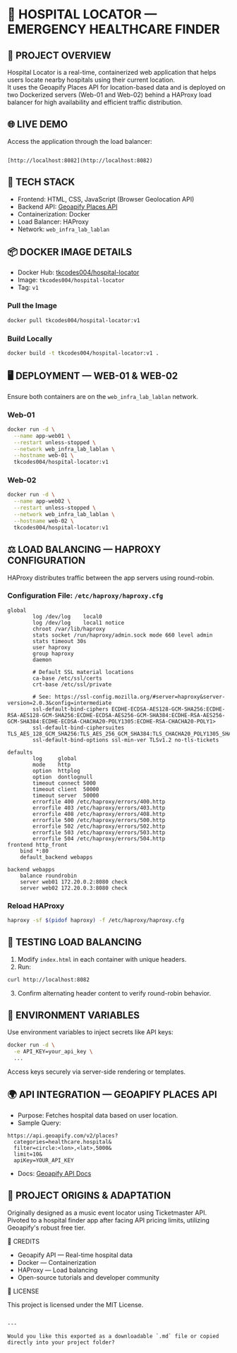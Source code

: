 
# 🏥 HOSPITAL LOCATOR — EMERGENCY HEALTHCARE FINDER

## 📍 PROJECT OVERVIEW

Hospital Locator is a real-time, containerized web application that helps users locate nearby hospitals using their current location.  
It uses the Geoapify Places API for location-based data and is deployed on two Dockerized servers (Web-01 and Web-02) behind a HAProxy load balancer for high availability and efficient traffic distribution.

## 🌐 LIVE DEMO

Access the application through the load balancer:

```

[http://localhost:8082](http://localhost:8082)

````

## 🧱 TECH STACK

- Frontend: HTML, CSS, JavaScript (Browser Geolocation API)
- Backend API: [Geoapify Places API](https://apidocs.geoapify.com/)
- Containerization: Docker
- Load Balancer: HAProxy
- Network: `web_infra_lab_lablan`

## 📦 DOCKER IMAGE DETAILS

- Docker Hub: [tkcodes004/hospital-locator](https://hub.docker.com/repositories/tkcodes004)
- Image: `tkcodes004/hospital-locator`
- Tag: `v1`

### Pull the Image

```bash
docker pull tkcodes004/hospital-locator:v1
````

### Build Locally

```bash
docker build -t tkcodes004/hospital-locator:v1 .
```

## 🖥️ DEPLOYMENT — WEB-01 & WEB-02

Ensure both containers are on the `web_infra_lab_lablan` network.

### Web-01

```bash
docker run -d \
  --name app-web01 \
  --restart unless-stopped \
  --network web_infra_lab_lablan \
  --hostname web-01 \
  tkcodes004/hospital-locator:v1
```

### Web-02

```bash
docker run -d \
  --name app-web02 \
  --restart unless-stopped \
  --network web_infra_lab_lablan \
  --hostname web-02 \
  tkcodes004/hospital-locator:v1
```

## ⚖️ LOAD BALANCING — HAPROXY CONFIGURATION

HAProxy distributes traffic between the app servers using round-robin.

### Configuration File: `/etc/haproxy/haproxy.cfg`

```haproxy
global
        log /dev/log    local0
        log /dev/log    local1 notice
        chroot /var/lib/haproxy
        stats socket /run/haproxy/admin.sock mode 660 level admin
        stats timeout 30s
        user haproxy
        group haproxy
        daemon

        # Default SSL material locations
        ca-base /etc/ssl/certs
        crt-base /etc/ssl/private

        # See: https://ssl-config.mozilla.org/#server=haproxy&server-version=2.0.3&config=intermediate
        ssl-default-bind-ciphers ECDHE-ECDSA-AES128-GCM-SHA256:ECDHE-RSA-AES128-GCM-SHA256:ECDHE-ECDSA-AES256-GCM-SHA384:ECDHE-RSA-AES256-GCM-SHA384:ECDHE-ECDSA-CHACHA20-POLY1305:ECDHE-RSA-CHACHA20-POLY1>
        ssl-default-bind-ciphersuites TLS_AES_128_GCM_SHA256:TLS_AES_256_GCM_SHA384:TLS_CHACHA20_POLY1305_SHA256
        ssl-default-bind-options ssl-min-ver TLSv1.2 no-tls-tickets

defaults
        log     global
        mode    http
        option  httplog
        option  dontlognull
        timeout connect 5000
        timeout client  50000
        timeout server  50000
        errorfile 400 /etc/haproxy/errors/400.http
        errorfile 403 /etc/haproxy/errors/403.http
        errorfile 408 /etc/haproxy/errors/408.http
        errorfile 500 /etc/haproxy/errors/500.http
        errorfile 502 /etc/haproxy/errors/502.http
        errorfile 503 /etc/haproxy/errors/503.http
        errorfile 504 /etc/haproxy/errors/504.http
frontend http_front
    bind *:80
    default_backend webapps

backend webapps
    balance roundrobin
    server web01 172.20.0.2:8080 check
    server web02 172.20.0.3:8080 check

```

### Reload HAProxy

```bash
haproxy -sf $(pidof haproxy) -f /etc/haproxy/haproxy.cfg
```

## 🧪 TESTING LOAD BALANCING

1. Modify `index.html` in each container with unique headers.
2. Run:

```bash
curl http://localhost:8082
```

3. Confirm alternating header content to verify round-robin behavior.

## 🔐 ENVIRONMENT VARIABLES

Use environment variables to inject secrets like API keys:

```bash
docker run -d \
  -e API_KEY=your_api_key \
  ...
```

Access keys securely via server-side rendering or templates.

## 🌍 API INTEGRATION — GEOAPIFY PLACES API

* Purpose: Fetches hospital data based on user location.
* Sample Query:

```
https://api.geoapify.com/v2/places?
  categories=healthcare.hospital&
  filter=circle:<lon>,<lat>,5000&
  limit=10&
  apiKey=YOUR_API_KEY
```

* Docs: [Geoapify API Docs](https://apidocs.geoapify.com/)

## 🧭 PROJECT ORIGINS & ADAPTATION

Originally designed as a music event locator using Ticketmaster API.
Pivoted to a hospital finder app after facing API pricing limits, utilizing Geoapify's robust free tier.

🙏 CREDITS

* Geoapify API — Real-time hospital data
* Docker — Containerization
* HAProxy — Load balancing
* Open-source tutorials and developer community

📄 LICENSE

This project is licensed under the MIT License.

```

---

Would you like this exported as a downloadable `.md` file or copied directly into your project folder?
```
